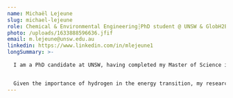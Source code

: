 ```yaml
---
name: Michaël Lejeune
slug: michael-lejeune
role: Chemical & Environmental Engineering┆PhD student @ UNSW & GlobH2E
photo: /uploads/1633888596636.jfif
email: m.lejeune@unsw.edu.au
linkedin: https://www.linkedin.com/in/mlejeune1
longSummary: >-
  
  I am a PhD candidate at UNSW, having completed my Master of Science in Sustainable Energy Systems Management at Hanze University of Applied Sciences in the Netherlands. My master's thesis focused on the technoeconomics of synthetic methane production from renewable energy and atmospheric carbon dioxide. With expertise in energy system design, analysis, and optimization, as well as economic and environmental assessment, I am passionate about advocating for sustainable energy systems and advancing the global energy transition toward a sustainable future.  


  Given the importance of hydrogen in the energy transition, my research focuses on assessing the environmental impacts of large-scale green hydrogen production with respect to planetary boundaries. Through this work, I am aiming to contribute to the development of sustainable energy systems and help pave the way for a more sustainable future.
---
```

